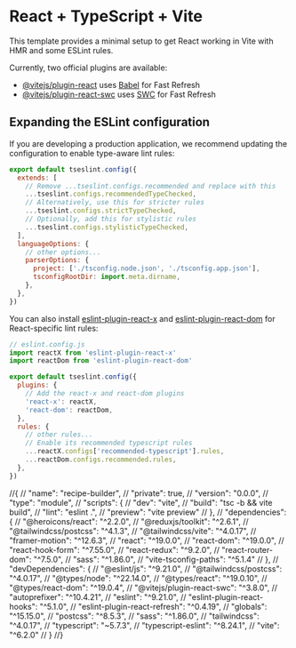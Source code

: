 # React + TypeScript + Vite

This template provides a minimal setup to get React working in Vite with HMR and some ESLint rules.

Currently, two official plugins are available:

- [@vitejs/plugin-react](https://github.com/vitejs/vite-plugin-react/blob/main/packages/plugin-react/README.md) uses [Babel](https://babeljs.io/) for Fast Refresh
- [@vitejs/plugin-react-swc](https://github.com/vitejs/vite-plugin-react-swc) uses [SWC](https://swc.rs/) for Fast Refresh

## Expanding the ESLint configuration

If you are developing a production application, we recommend updating the configuration to enable type-aware lint rules:

```js
export default tseslint.config({
  extends: [
    // Remove ...tseslint.configs.recommended and replace with this
    ...tseslint.configs.recommendedTypeChecked,
    // Alternatively, use this for stricter rules
    ...tseslint.configs.strictTypeChecked,
    // Optionally, add this for stylistic rules
    ...tseslint.configs.stylisticTypeChecked,
  ],
  languageOptions: {
    // other options...
    parserOptions: {
      project: ['./tsconfig.node.json', './tsconfig.app.json'],
      tsconfigRootDir: import.meta.dirname,
    },
  },
})
```

You can also install [eslint-plugin-react-x](https://github.com/Rel1cx/eslint-react/tree/main/packages/plugins/eslint-plugin-react-x) and [eslint-plugin-react-dom](https://github.com/Rel1cx/eslint-react/tree/main/packages/plugins/eslint-plugin-react-dom) for React-specific lint rules:

```js
// eslint.config.js
import reactX from 'eslint-plugin-react-x'
import reactDom from 'eslint-plugin-react-dom'

export default tseslint.config({
  plugins: {
    // Add the react-x and react-dom plugins
    'react-x': reactX,
    'react-dom': reactDom,
  },
  rules: {
    // other rules...
    // Enable its recommended typescript rules
    ...reactX.configs['recommended-typescript'].rules,
    ...reactDom.configs.recommended.rules,
  },
})
```


//{
//  "name": "recipe-builder",
//  "private": true,
//  "version": "0.0.0",
//  "type": "module",
//  "scripts": {
//    "dev": "vite",
//    "build": "tsc -b && vite build",
//    "lint": "eslint .",
//    "preview": "vite preview"
//  },
//  "dependencies": {
//    "@heroicons/react": "^2.2.0",
//    "@reduxjs/toolkit": "^2.6.1",
//    "@tailwindcss/postcss": "^4.1.3",
//    "@tailwindcss/vite": "^4.0.17",
//    "framer-motion": "^12.6.3",
//    "react": "^19.0.0",
//    "react-dom": "^19.0.0",
//    "react-hook-form": "^7.55.0",
//    "react-redux": "^9.2.0",
//    "react-router-dom": "^7.5.0",
//    "sass": "^1.86.0",
//    "vite-tsconfig-paths": "^5.1.4"
//  },
//  "devDependencies": {
//    "@eslint/js": "^9.21.0",
//    "@tailwindcss/postcss": "^4.0.17",
//    "@types/node": "^22.14.0",
//    "@types/react": "^19.0.10",
//    "@types/react-dom": "^19.0.4",
//    "@vitejs/plugin-react-swc": "^3.8.0",
//    "autoprefixer": "^10.4.21",
//    "eslint": "^9.21.0",
//    "eslint-plugin-react-hooks": "^5.1.0",
//    "eslint-plugin-react-refresh": "^0.4.19",
//    "globals": "^15.15.0",
//    "postcss": "^8.5.3",
//    "sass": "^1.86.0",
//    "tailwindcss": "^4.0.17",
//    "typescript": "~5.7.3",
//    "typescript-eslint": "^8.24.1",
//    "vite": "^6.2.0"
//  }
//}

